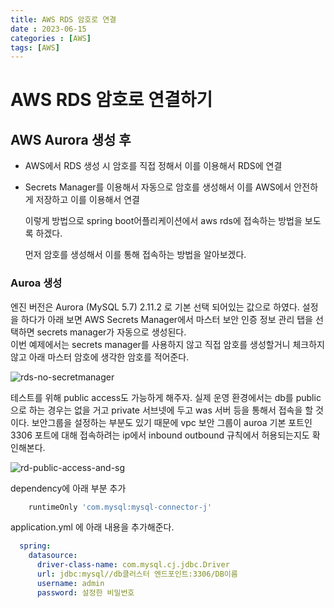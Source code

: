 ```yaml
---
title: AWS RDS 암호로 연결
date : 2023-06-15
categories : [AWS]
tags: [AWS]
---
```

# AWS RDS 암호로 연결하기
## AWS Aurora 생성 후 
* AWS에서 RDS 생성 시 암호를 직접 정해서 이를 이용해서 RDS에 연결
* Secrets Manager를 이용해서 자동으로 암호를 생성해서 이를 AWS에서 안전하게 저장하고 이를 이용해서 연결
  
  이렇게 방법으로 spring boot어플리케이션에서 aws rds에 접속하는 방법을 보도록 하겠다.
  
  먼저 암호를 생성해서 이를 통해 접속하는 방법을 알아보겠다.

### Auroa 생성
엔진 버전은 Aurora (MySQL 5.7) 2.11.2 로 기본 선택 되어있는 값으로 하였다.
설정을 하다가 아래 보면 AWS Secrets Manager에서 마스터 보안 인증 정보 관리 탭을 선택하면 secrets manager가 자동으로 생성된다.<br>
이번 예제에서는 secrets manager를 사용하지 않고 직접 암호를 생성할거니 체크하지 않고 아래 마스터 암호에 생각한 암호를 적어준다.


![rds-no-secretmanager](https://github.com/hyunhyun/AWSSample/assets/18597515/347748f9-7475-4f34-97d1-1a2b03ea9611)

테스트를 위해 public access도 가능하게 해주자. 실제 운영 환경에서는 db를 public으로 하는 경우는 없을 거고 private 서브넷에 두고 was 서버 등을 통해서 접속을 할 것이다.
보안그룹을 설정하는 부분도 있기 때문에 vpc 보안 그룹이 auroa 기본 포트인 3306 포트에 대해 접속하려는 ip에서 inbound outbound 규칙에서 허용되는지도 확인해본다.

![rd-public-access-and-sg](https://github.com/hyunhyun/AWSSample/assets/18597515/a7b910d4-8c4f-4823-9d5a-b5cd63ac0b6d)

dependency에 아래 부분 추가
```gradle
    runtimeOnly 'com.mysql:mysql-connector-j'
```
application.yml 에 아래 내용을 추가해준다.
```yml
  spring:
    datasource:
      driver-class-name: com.mysql.cj.jdbc.Driver
      url: jdbc:mysql//db클러스터 엔드포인트:3306/DB이름
      username: admin
      password: 설정한 비밀번호
```